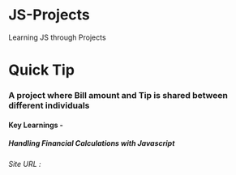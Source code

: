 # JS-Projects
Learning JS through Projects

# Quick Tip
### A project where Bill amount and Tip is shared between different individuals
#### Key Learnings -
##### Handling Financial Calculations with Javascript
###### Site URL : 
